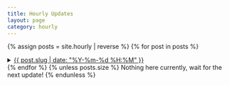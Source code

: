 ```yaml
---
title: Hourly Updates
layout: page
category: hourly
---
```


{% assign posts = site.hourly | reverse %}
{% for post in posts %}
<details>
  <summary>
    <a href="{{ post.url | relative_url }}">{{ post.slug | date: "%Y-%m-%d %H:%M" }}</a>
  </summary>
  {{ post.excerpt }}
  <a href="{{ post.url | relative_url }}">See more</a>
</details>
{% endfor %}
{% unless posts.size %}
Nothing here currently, wait for the next update!
{% endunless %}
